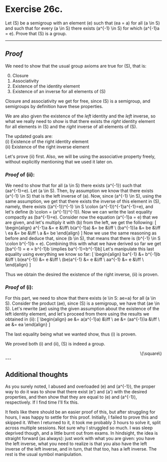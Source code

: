 # Exercise  26c.

Let \(S\) be a semigroup with an element \(e\) such that \(ea = a\) for all \(a \in S\) and such that for every \(a \in S\) there exists \(a^{-1} \in S\) for which \(a^{-1}a = e\). Prove that \(S\) is a group.

---


## *Proof*

We need to show that the usual group axioms are true for \(S\), that is:
<!-- group axioms -->
0. Closure
1. Associativity
2. Existence of the identity element
3. Existence of an inverse for all elements of \(S\)

Closure and associativity we get for free, since \(S\) is a semigroup, and semigroups by definition have these properties. 

We are also given the existence of the *left* identity and the *left* inverse, so what we really need to show is that there exists the *right* identity element for all elements in \(S\) and the *right* inverse of all elements of \(S\).

The updated goals are:  
(i) Existence of the right identity element  
(ii) Existence of the right inverse element

Let's prove (ii) first. Also, we will be using the associative property freely, without explicitly mentioning that we used it later on.

### *Proof* of (ii): 
We need to show that for all \(a \in S\) there exists \(a^{-1}\) such that \(aa^{-1}=e\). Let \(a \in S\). Then, by assumption we know that there exists \(a^{-1} \in S\) that is the left inverse of \(a\). Now, since \(a^{-1} \in S\), using the same assumption, we get that there exists the inverse of this element in \(S\), namely, there exists \((a^{-1})^{-1} \in S \colon (a^{-1})^{-1}a^{-1}=e\), and let's define \(b \colon = (a^{-1})^{-1}\). Now we can write the last equality compactly as \(ba^{-1}=e\). Consider now the equation \(a^{-1}a = e\) that we are given, and let's multiply it with \(b\) from the left, we get the following:
\[
    \begin{align}
        a^{-1}a &= e &\iff\\
        b(a^{-1}a) &= be &\iff \\
        (ba^{-1})a &= be &\iff \\
        ea &= be &\iff \\
        a &= be
    \end{align}
\]
Now we use the same reasoning as before and deduce that, since \(b \in S\), that means that there is \(b^{-1} \in S \colon b^{-1}b = e\). Combining this with what we have derived so far we get
\[ba^{-1} = e = b^{-1}b \implies ba^{-1}=b^{-1}b\]
Let's manipulate this last equality using everything we know so far:
\[
    \begin{align}
        ba^{-1} &= b^{-1}b &\iff \\
        b(ea^{-1}) &= e &\iff \\
        (be)a^{-1} &= e &\iff \\
        aa^{-1} &= e &\iff \\
    \end{align}
\]

Thus we obtain the desired the existence of the right inverse, (ii) is proven.

### *Proof* of (i):
For this part, we need to show that there exists \(e \in S: ae=a\) for all (a \in S\). Consider the product \(ae\), since \(S\) is a semigroup, we have that \(ae \in S\). Let's rewrite \(ae\) using the given assumption about the existence of the left identity element, and let's proceed from there using the results we obtained in (ii):
\[
    \begin{align} 
        ae &= a(a^{-1}a) &\iff \\
        ae &= (aa^{-1})a &\iff \\
        ae &= ea
    \end{align}
\]

The last equality being what we wanted show, thus (i) is proven.

We proved both (i) and (ii), \(S\) is indeed a group. 
<div align="right">\(\square\)</div>
---

## Additional thoughts
As you surely noted, I abused and overloaded \(e\)  and \(a^{-1}\), the proper way to do it was to show that there exist \(e'\) and \(a'\) with the desired properties, and then show that they are equal to \(e\) and \(a^{-1}\), respectively. If I find time I'll fix this. 

It feels like there should be an easier proof of this, but after struggling for hours, I was happy to settle for this proof. Initially, I failed to prove this and skipped it. When I returned to it, it took me probably 3 hours to solve it, split across multiple sessions. Not sure why I struggled so much. I was sleep deprived though, and a little burnt out from exams. In hindsight, the idea is straight forward (as always): just work with what you are given: you have the left inverse, what you need to realize is that you also have the left inverse of the left inverse, and in turn, that that too, has a left inverse. The rest is the usual symbol manipulation.